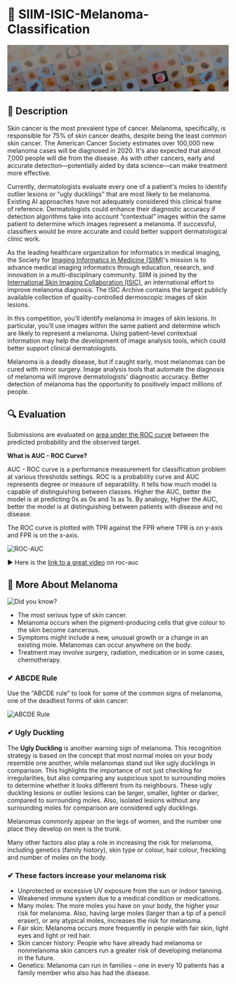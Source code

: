 # 🔬 SIIM-ISIC-Melanoma-Classification

![Banner](Images/banner.png)

## 📝 Description

Skin cancer is the most prevalent type of cancer. Melanoma, specifically, is responsible for 75% of skin cancer deaths, despite being the least common skin cancer. The American Cancer Society estimates over 100,000 new melanoma cases will be diagnosed in 2020. It's also expected that almost 7,000 people will die from the disease. As with other cancers, early and accurate detection—potentially aided by data science—can make treatment more effective.

Currently, dermatologists evaluate every one of a patient's moles to identify outlier lesions or “ugly ducklings” that are most likely to be melanoma. Existing AI approaches have not adequately considered this clinical frame of reference. Dermatologists could enhance their diagnostic accuracy if detection algorithms take into account “contextual” images within the same patient to determine which images represent a melanoma. If successful, classifiers would be more accurate and could better support dermatological clinic work.

As the leading healthcare organization for informatics in medical imaging, the Society for [Imaging Informatics in Medicine (SIIM)](https://siim.org/)'s mission is to advance medical imaging informatics through education, research, and innovation in a multi-disciplinary community. SIIM is joined by the [International Skin Imaging Collaboration (ISIC)](https://www.isic-archive.com/), an international effort to improve melanoma diagnosis. The ISIC Archive contains the largest publicly available collection of quality-controlled dermoscopic images of skin lesions.

In this competition, you’ll identify melanoma in images of skin lesions. In particular, you’ll use images within the same patient and determine which are likely to represent a melanoma. Using patient-level contextual information may help the development of image analysis tools, which could better support clinical dermatologists.

Melanoma is a deadly disease, but if caught early, most melanomas can be cured with minor surgery. Image analysis tools that automate the diagnosis of melanoma will improve dermatologists' diagnostic accuracy. Better detection of melanoma has the opportunity to positively impact millions of people.

## 🔍 Evaluation

Submissions are evaluated on [area under the ROC curve](http://en.wikipedia.org/wiki/Receiver_operating_characteristic) between the predicted probability and the observed target.

**What is AUC - ROC Curve?**

AUC - ROC curve is a performance measurement for classification problem at various thresholds settings. ROC is a probability curve and AUC represents degree or measure of separability. It tells how much model is capable of distinguishing between classes. Higher the AUC, better the model is at predicting 0s as 0s and 1s as 1s. By analogy, Higher the AUC, better the model is at distinguishing between patients with disease and no disease.

The ROC curve is plotted with TPR against the FPR where TPR is on y-axis and FPR is on the x-axis.

![ROC-AUC](https://miro.medium.com/max/722/1*pk05QGzoWhCgRiiFbz-oKQ.png)

▶ Here is the [link to a great video](https://youtu.be/4jRBRDbJemM) on roc-auc

## 📝 More About Melanoma

![Did you know?](https://media.giphy.com/media/3o85xJ2vIqjPGDA8HC/giphy.gif)

* The most serious type of skin cancer.
* Melanoma occurs when the pigment-producing cells that give colour to the skin become cancerous.
* Symptoms might include a new, unusual growth or a change in an existing mole. Melanomas can occur anywhere on the body.
* Treatment may involve surgery, radiation, medication or in some cases, chemotherapy.

### ✔ ABCDE Rule

Use the “ABCDE rule” to look for some of the common signs of melanoma, one of the deadliest forms of skin cancer:

![ABCDE Rule](https://fwderm.com/media/2017/05/ABCDEskincancer.jpg)

### ✔ Ugly Duckling

The **Ugly Duckling** is another warning sign of melanoma. This recognition strategy is based on the concept that most normal moles on your body resemble one another, while melanomas stand out like ugly ducklings in comparison. This highlights the importance of not just checking for irregularities, but also comparing any suspicious spot to surrounding moles to determine whether it looks different from its neighbours. These ugly duckling lesions or outlier lesions can be larger, smaller, lighter or darker, compared to surrounding moles. Also, isolated lesions without any surrounding moles for comparison are considered ugly ducklings.

Melanomas commonly appear on the legs of women, and the number one place they develop on men is the trunk.

Many other factors also play a role in increasing the risk for melanoma, including genetics (family history), skin type or colour, hair colour, freckling and number of moles on the body.

### ✔ These factors increase your melanoma risk

* Unprotected or excessive UV exposure from the sun or indoor tanning.
* Weakened immune system due to a medical condition or medications.
* Many moles: The more moles you have on your body, the higher your risk for melanoma. Also, having large moles (larger than a tip of a pencil eraser), or any atypical moles, increases the risk for melanoma.
* Fair skin: Melanoma occurs more frequently in people with fair skin, light eyes and light or red hair.
* Skin cancer history: People who have already had melanoma or nonmelanoma skin cancers run a greater risk of developing melanoma in the future.
* Genetics: Melanoma can run in families – one in every 10 patients has a family member who also has had the disease.
